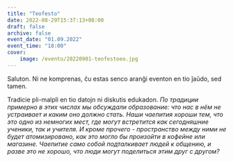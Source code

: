 ```yaml
---
title: "Teofesto"
date: 2022-08-29T15:37:13+08:00
draft: false
archive: false
event_date: "01.09.2022"
event_time: "18:00"
cover: 
    image: /evento/20220901-teofestoeo.jpg
---
```

Saluton. Ni ne komprenas, ĉu estas senco aranĝi eventon en tio ĵaŭdo, sed tamen.

Tradicie pli-malpli en tio datojn ni diskutis edukadon.
*По традиции примерно в этих числах мы обсуждали образование: что нас в нём не устраивает и каким оно должно стать. Наши чаепития хороши тем, что это одно из немногих мест, где могут встретится как сегодняшние ученики, так и учителя. И кроме прочего - пространство между ними не будет атомизировано, как это могло бы произойти в кофейне или магазине. Чаепитие само собой подталкивает людей к общению, и разве это не хорошо, что люди могут поделиться этим друг с другом?*